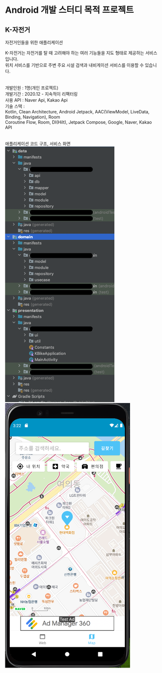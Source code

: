 # Android 개발 스터디 목적 프로젝트
## K-자전거
자전거인들을 위한 애플리케이션 <br>

K-자전거는 자전거를 탈 때 고려해야 하는 여러 기능들을 지도 형태로 제공하는 서비스입니다. <br>
위치 서비스를 기반으로 주변 주요 시설 검색과 내비게이션 서비스를 이용할 수 있습니다. <r><br>
<br><br>
개발인원 : 1명(개인 프로젝트) <br>
개발기간 : 2020.12 - 지속적이 리팩터링 <br>
사용 API : Naver Api, Kakao Api <br>
기술 스택 : <br>
Kotlin, Clean Architecture, Android Jetpack, AAC(ViewModel, LiveData, Binding, Navigation), Room<br>
Coroutine Flow, Room, DI(Hilt), Jetpack Compose, Google, Naver, Kakao API <br>
<br><br>
애플리케이션 코드 구조, 서비스 화면<br>
![캡처](./images/1.PNG)
![캡처](./images/3.PNG)






